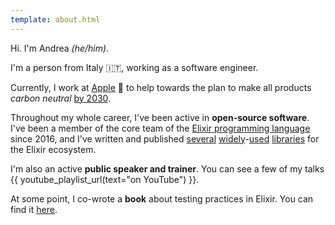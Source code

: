 ```yaml
---
template: about.html
---
```


Hi. I'm Andrea *(he/him)*.

I'm a person from Italy 🇮🇹, working as a software engineer.

Currently, I work at <a href="https://apple.com"
target="_blank">Apple</a>  to help towards the plan to make all products
*carbon neutral* <a href="https://apple.com/2030" target="_blank">by 2030</a>.

Throughout my whole career, I've been active in **open-source software**. I've
been a member of the core team of the <a href="https://elixir-lang.org"
target="_blank">Elixir programming language</a> since 2016, and I've written and
published [several][redix] [widely][gettext]-[used][stream_data]
[libraries][mint] for the Elixir ecosystem.

I'm also an active **public speaker and trainer**. You can see a few of my talks
{{ youtube_playlist_url(text="on YouTube") }}.

At some point, I co-wrote a **book** about testing practices in Elixir. You can
find it [here][book].

[redix]: https://github.com/whatyouhide/redix
[gettext]: https://github.com/elixir-gettext/gettext
[mint]: https://github.com/elixir-mint/mint
[stream_data]: https://github.com/whatyouhide/stream_data
[book]: https://pragprog.com/titles/lmelixir/testing-elixir/
